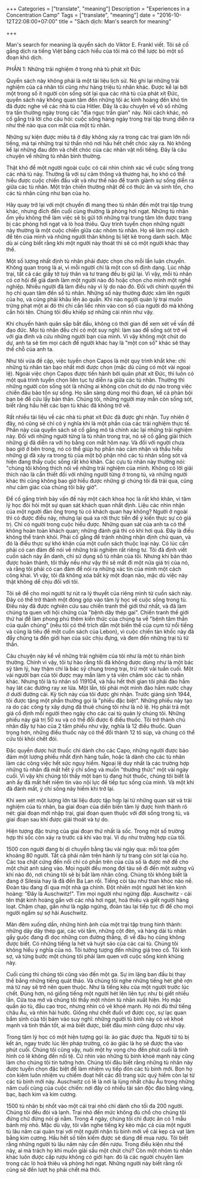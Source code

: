 +++
Categories = ["translate", "meaning"]
Description = "Experiences in a Concentration Camp"
Tags = ["translate", "meaning"]
date = "2016-10-12T22:08:00+07:00"
title = "Sách dịch: Man's search for meaning"

+++

Man's search for meaning là quyển sách do Viktor E. Frankl viết. Tôi sẽ cố gắng dịch ra tiếng Việt bằng cách hiểu của tôi mà có thể lược bỏ một số đoạn khó dịch.


PHẦN 1: Những trải nghiệm ở trong nhà tù phát xít Đức



Quyển sách này không phải là một tài liệu lịch sử. Nó ghi lại những trải nghiệm của cá nhân tôi cũng như hàng triệu tù nhân khác. Được kể lại bởi một trong số ít người còn sống sót lại qua các nhà tù của phát xít Đức, quyển sách này không quan tâm đến những tội ác kinh hoàng đến khó tin đã được nghe về các nhà tù của Hitler. Đây là câu chuyện về vô số những tra tấn thường ngày trong các "địa ngục trần gian" này. Nói cách khác, nó cố gắng trả lời cho câu hỏi: cuộc sống hàng ngày trong trại tập trung diễn ra như thế nào qua con mắt của một tù nhân.

Những sự kiện được miêu tả ở đây không xảy ra trong các trại giam lớn nổi tiếng, mà tại những trại tử thần nhỏ nơi hầu hết chết chóc xảy ra. Nó không kể lại những đau đớn và chết chóc của các nhân vật nổi tiếng. Đây là câu chuyện về những tù nhân bình thường. 

Thật khó để một người ngoài cuộc có cái nhìn chính xác về cuộc sống trong các nhà tù này. Thường là với sự cảm thông và thương hại, họ khó có thể hiểu được cuộc chiến đấu vất vả như thế nào để tranh giành sự sống diễn ra giữa các tù nhân. Một trận chiến thường nhật để có thức ăn và sinh tồn, cho các tù nhân cũng như bạn của họ.


Hãy quay trở lại với một chuyến đi mang theo tù nhân đến một trại tập trung khác, nhưng đích đến cuối cùng thường là phòng hơi ngạt. Những tù nhân ốm yếu không thể làm việc sẽ bị gửi tới những trại trung tâm lớn được trang bị các phòng hơi ngạt và lò hoả thiêu. Quy trình tuyển chọn những người này thường là một cuộc chiến giữa các nhóm tù nhân. Họ sẽ làm mọi cách để tên của mình và những người thân không bị liệt kê trong danh sách. Mặc dù ai cũng biết rằng khi một người này thoát thì sẽ có một người khác thay thế.

Một số lượng nhất định tù nhân phải được chọn cho mỗi lần luân chuyển. Không quan trọng là ai, vì mỗi người chỉ là một con số định dạng. Lúc nhập trại, tất cả các giấy tờ tuỳ thân và tư trang đều bị giữ lại. Vì vậy, mỗi tù nhân có cơ hội để giả danh làm một người nào đó hoặc chọn cho mình một nghề nghiệp. Nhiều người đã làm điều này vì lý do nào đó. Đối với chính quyền thì họ chỉ quan tâm đến số tù nhân. Những số này thường được xăm lên người của họ, và cũng phải khâu lên áo quần. Khi nào người quản lý trại muốn trừng phạt một ai đó thì chỉ cần liếc nhìn vào con số của người đó mà không cần hỏi tên. Chúng tôi đều khiếp sợ những cái nhìn như vậy.

Khi chuyến hành quân sắp bắt đầu, không có thời gian để xem xét về vấn đề đạo đức. Mọi tù nhân đều chỉ có một suy nghĩ: làm sao để sống sót trở về với gia đình và cứu những người bạn của mình. Vì vậy không một chút do dự, anh ta sẽ tìm mọi cách để người khác hay là "một con số" khác sẽ thay thế chỗ của anh ta.

Như tôi vừa đề cập, việc tuyển chọn Capos là một quy trình khắt khe: chỉ những tù nhân tàn bạo nhất mới được chọn (mặc dù cũng có một vài ngoại lệ).  Ngoài việc chọn Capos được tiến hành bởi quân phát xít Đức, thì luôn có một quá trình tuyển chọn liên tục tự diễn ra giữa các tù nhân. Thường thì những người còn sống sót là những ai không còn chút do dự nào trong việc chiến đấu bảo tồn sự sống. Họ sẳn sàng dùng mọi thủ đoạn, kể cả phản bội bạn bè để cứu lấy bản thân. Chúng tôi, những người may mắn còn sống sót, biết rằng hầu hết các bạn tù khác đã không trở về.



Rất nhiều tài liệu về các nhà tù phát xít Đức đã được ghi nhận. Tuy nhiên ở đây, nó cũng sẽ chỉ có ý nghĩa khi là một phần của các trải nghiệm thực tế. Phần này của quyển sách sẽ cố gắng mô tả chính xác lại những trải nghiệm này. Đối với những người từng là tù nhân trong trại, nó sẽ cố gắng giải thích những gì đã diễn ra với họ bằng con mắt hôm nay. Và đối với người chưa bao giờ ở bên trong, nó có thể giúp họ phần nào cảm nhận và thấu hiểu những gì đã xảy ra trong tù của một bộ phận nhỏ các tù nhân sống sót và hiện đang thấy cuộc sống rất khó khăn. Các cựu tù nhân này thường nói: "chúng tôi không thích nói về những trải nghiệm của mình. Không có lời giải thích nào là cần thiết đối với những người từng ở trong tù, và những người khác thì cũng không bao giờ hiểu được những gì chúng tôi đã trải qua, cũng như cảm giác của chúng tôi bây giờ".

Để cố gắng trình bày vấn đề này một cách khoa học là rất khó khăn, vì tâm lý học đòi hỏi một sự quan sát khách quan nhất định. Liệu các nhìn nhận của một người đàn ông trong tù có khách quan hay không? Người ở ngoài thì có được điều này, nhưng lại quá xa rời thực tiễn để ý kiến thực sự có giá trị. Chỉ có người trong cuộc hiểu được. Những quan sát của anh ta có thể không hoàn toàn khách quan; những đánh giá thì có khi hơi quá. Đây là điều không thể tránh khỏi. Phải cố gắng để tránh những nhận định chủ quan, và đó là điều thực sự khó khăn của một cuốn sách thuộc loại này. Có lúc cần phải có can đảm để nói về những trải nghiệm rất riêng tư. Tôi đã định viết cuốn sách này ẩn danh, chỉ sử dụng số tù nhân của tôi. Nhưng khi bản thảo được hoàn thành, tôi thấy nếu như vậy thì sẽ mất đi một nửa giá trị của nó, và rằng tôi phải có can đảm để nói ra những xác tín của mình một cách công khai. Vì vậy, tôi đã không xóa bất kỳ một đoạn nào, mặc dù việc này thật không dể chịu đối với tôi.

Tôi sẽ để cho mọi người tự rút ra lý thuyết của riêng mình từ cuốn sách này. Đây có thể trở thành một đóng góp vào tâm lý học về cuộc sống trong tù. Điều này đã được nghiên cứu sau chiến tranh thế giới thứ nhất, và đã làm chúng ta quen với hội chứng của "bệnh dây thép gai". Chiến tranh thế giới thứ hai để làm phong phú thêm kiến thức của chúng ta về "bệnh tâm thần của quần chúng" (nếu tôi có thể trích dẫn một biến thể của cụm từ nổi tiếng và cũng là tiêu đề một cuốn sách của Lebon), vì cuộc chiến tàn khốc này đã đẩy chúng ta đến giới hạn của sức chịu đựng, và đem đến những trại tù tử thần.


Câu chuyện này kể về những trải nghiệm của tôi như là một tù nhân bình thường. Chính vì vậy, tôi tự hào rằng tôi đã không được dùng như là một bác sỹ tâm lý, hay thậm chí là bác sỹ chung trong trại, trừ một vài tuần cuối. Một vài người bạn của tôi được may mắn làm y tá viên chăm sóc các tù nhân khác. Nhưng tôi là tù nhân số 119104, và hầu hết thời gian tôi phải đào hầm hay lát các đường ray xe lửa. Một lần, tôi phải một mình đào hầm nước chạy ở dưới đường cái. Kỳ tích này của tôi được ghi nhận. Trước giáng sinh 1944, tôi được tặng một phần thưởng gọi là "phiếu đặc biệt". Những phiếu này tạo ra do các công ty xây dựng đã thuê chúng tôi như là nô lệ. Họ phải trả một giá cố định mỗi người theo ngày cho các cai tù quản lý chúng tôi. Những phiếu này giá trị 50 xu và có thể đổi được 6 điếu thuốc. Tôi trở thành chủ nhân đầy tự hào của 2 tấm phiếu như vậy, nghĩa là 12 điếu thuốc. Quan trọng hơn, những điếu thuốc này có thể đổi thành 12 tô súp, và chúng có thể cứu tôi khỏi chết đói.

Đặc quyền được hút thuốc chỉ dành cho các Capo, những người được bảo đảm một lượng phiếu nhất định hàng tuần, hoặc là dành cho các tù nhân làm các công việc hết sức nguy hiểm. Ngoại lệ duy nhất là các trường hợp những tù nhân đã mất hết ý chí sống và muốn "thưởng thức" một vài ngày cuối. Vì vậy khi chúng tôi thấy một bạn tù đang hút thuốc, chúng tôi biết là anh ấy đã mất hết niềm tin vào nội lực để tiếp tục sống của mình. Và một khi đã đánh mất, ý chí sống này hiếm khi trở lại.


Khi xem xét một lượng lớn tài liệu được tập hợp lại từ những quan sát và trải nghiệm của tù nhân, ba giai đoạn của diển biến tâm lý được hình thành rõ nét: giai đoạn mới nhập trại, giai đoạn quen thuộc với đời sống trong tù, và giai đoạn sau khi được giải thoát và tự do.

Hiện tượng đặc trưng của giai đoạn thứ nhất là sốc. Trong một số trường hợp thì sốc còn xảy ra trước cả khi vào trại. Ví dụ như trường hợp của tôi.

1500 con người đang bị di chuyển bằng tàu vài ngày qua: mỗi toa gồm khoảng 80 người. Tất cả phải nằm trên hành lý tư trang còn sót lại của họ. Các toa chật cứng đến nổi chỉ có phần trên của cửa sổ là được mở để cho một chút anh sáng vào. Mọi người đều mong đợi tàu sẽ đi đến một xưởng vũ khí nào đó, nơi chúng tôi sẽ bị bắt làm nhân công. Chúng tôi không biết là đang ở Silesia hay là đã đến Ba Lan rồi. Tiếng còi tàu như than khóc não nề. Đoàn tàu đang đi qua một nhà ga chính. Đột nhiên một người hét lên kinh hoàng: "Đây là Auschwitz!". Tim mọi người như ngừng đập. Auschwitz - cái tên thật kinh hoàng gắn với các nhà hơi ngạt, hoả thiêu và giết người hàng loạt. Chậm chạp, gần như là ngập ngừng, đoàn tàu lại tiếp tục đi để cho mọi người ngấm sự sợ hãi Auschwitz.

Màn đêm xuống dần, những hình ảnh của một trại tập trung hình thành: những dãy dây thép gai, các vòi tắm, những cột đèn, và hàng dài tù nhân gầy guộc đang đi dọc những con đường thẳng, đi về đâu họ cũng không được biết. Có những tiếng la hét và huýt sáo của các cai tù. Chúng tôi không hiểu ý nghĩa của nó. Tôi tưởng tượng đến những giá treo cổ. Tôi kinh sợ, và từng bước một chúng tôi phải làm quen với cuộc sống kinh khủng này.


Cuối cùng thì chúng tôi cũng vào đến một ga. Sự im lặng ban đầu bị thay thế bằng những tiếng quát tháo. Và chúng tôi nghe những tiếng hét ghê rợn mà từ nay sẽ trở nên quen thuộc. Như là tiếng kêu của một người trước lúc chết. Đúng hơn, nó giống tiếng một người hét lên liên tục như bị giết nhiều lần. Cửa toa mở và chúng tôi thấy một nhóm tù nhân xuất hiện. Họ mặc quần áo tù, đầu cạo trọc, nhưng nhìn có vẻ khoẻ mạnh. Họ nói đủ thứ tiếng châu Âu, và nhìn hài hước. Giống như chết đuối vớ được cọc, sự lạc quan bẩm sinh của tôi bám vào suy nghĩ: những người tù binh này có vẻ khoẻ mạnh và tinh thần tốt, ai mà biết được, biết đâu mình cũng được như vậy.


Trong tâm lý học có một hiện tượng gọi là: ảo giác được tha. Người tử tù bị kết án, ngay trước lúc lên pháp trường, có ảo giác là họ sẽ được tha vào phút cuối. Chúng tôi cũng vậy, nuôi một hy vọng cho đến phút cuối là tình hình có lẽ không đến nổi tệ. Cứ nhìn vào những tù binh khoẻ mạnh này cũng làm cho chúng tôi tin tưởng hơn. Chúng tôi đâu biết rằng những tù nhân này được tuyển chọn đặc biệt để làm nhiệm vụ tiếp đón các tù binh mới. Bọn họ còn kiêm luôn nhiệm vu chiếm đoạt hết các đồ trang sức quý hiếm còn lại từ các tù binh mới này. Auschwitz có lẽ là nơi lạ lùng nhất châu Âu trong những năm cuối cùng của cuộc chiến: nơi đây có nhiều tài sản độc đáo bằng vàng, bạc, bạch kim và kim cương.


1500 tù nhân bị nhốt vào một cái trại nhỏ chỉ dành cho tối đa 200 người. Chúng tôi đều đói và lạnh. Trại nhỏ đến mức không đủ chổ cho chúng tôi đứng chứ đừng nói gì nằm. Trong 4 ngày, chúng tôi chỉ được ăn có 1 mẫu bánh mỳ nhỏ. Mặc dù vậy, tôi vẫn nghe tiếng kỳ kèo mặc cả của một người tù lâu năm cai quản trại với một người nhận tù binh mới về cái kẹp cà vạt làm bằng kim cương. Hầu hết số tiền kiếm được sẽ dùng để mua rượu. Tôi biết rằng những người tù lâu năm này cần đến rượu. Trong điều kiện như thế này, ai mà trách họ khi muốn giải sầu một chút chứ? Còn một nhóm tù nhân khác luôn được cấp rượu không có giới hạn: đó là các người chuyên làm trong các lò hoả thiêu và phòng hơi ngạt. Những người này biết rằng rồi cũng sẽ đến lượt họ phải chết mà thôi.


